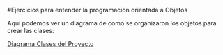 #Ejercicios para entender la programacion orientada a Objetos

Aqui podemos ver un diagrama de como se organizaron los objetos para crear las clases:

<a href="//imgur.com/a/Op5B3Dl">Diagrama Clases del Proyecto</a>